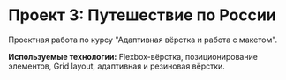 # Проект 3: Путешествие по России

Проектная работа по курсу "Адаптивная вёрстка и работа с макетом".

**Используемые технологии:** Flexbox-вёрстка, позиционирование элементов, Grid layout, адаптивная и резиновая вёрстки.



